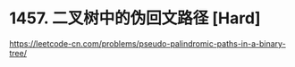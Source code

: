 # 1457. 二叉树中的伪回文路径 [Hard]

<https://leetcode-cn.com/problems/pseudo-palindromic-paths-in-a-binary-tree/>
